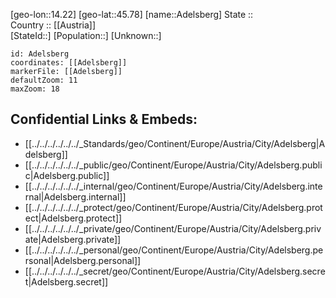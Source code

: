 ﻿---
location: [45.78,14.22] 
mapzoom: [7,12] 
mapmarker: city 
type: City
tags:
- geo/City


SpocWebEntityId: 28668
isDeleted: false
confidential: public

---
[geo-lon::14.22] 
[geo-lat::45.78] 
[name::Adelsberg] 
State ::  
Country :: [[Austria]]  
[StateId::] 
[Population::] 
[Unknown::] 


```leaflet
id: Adelsberg
coordinates: [[Adelsberg]] 
markerFile: [[Adelsberg]] 
defaultZoom: 11 
maxZoom: 18
```


## Confidential Links & Embeds: 
- [[../../../../../../_Standards/geo/Continent/Europe/Austria/City/Adelsberg|Adelsberg]] 
- [[../../../../../../_public/geo/Continent/Europe/Austria/City/Adelsberg.public|Adelsberg.public]] 
- [[../../../../../../_internal/geo/Continent/Europe/Austria/City/Adelsberg.internal|Adelsberg.internal]] 
- [[../../../../../../_protect/geo/Continent/Europe/Austria/City/Adelsberg.protect|Adelsberg.protect]] 
- [[../../../../../../_private/geo/Continent/Europe/Austria/City/Adelsberg.private|Adelsberg.private]] 
- [[../../../../../../_personal/geo/Continent/Europe/Austria/City/Adelsberg.personal|Adelsberg.personal]] 
- [[../../../../../../_secret/geo/Continent/Europe/Austria/City/Adelsberg.secret|Adelsberg.secret]] 
